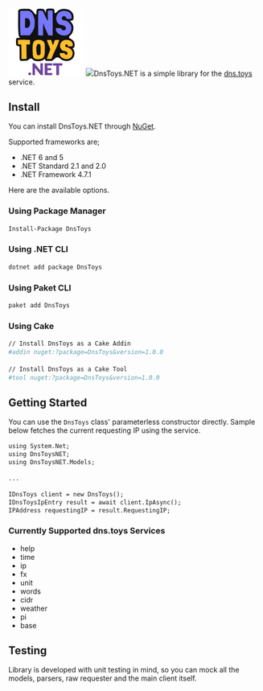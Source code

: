 <img width="150" src="https://raw.githubusercontent.com/fatihdgn/DnsToys.NET/master/icon.png?token=GHSAT0AAAAAABSXPGES74CS7A5LNXYCQVDUYVGEPUQ" />
<img height="20" src="https://img.shields.io/nuget/v/DnsToys" 

DnsToys.NET is a simple library for the [dns.toys](https://github.com/knadh/dns.toys) service.

## Install

You can install DnsToys.NET through [NuGet](https://www.nuget.org/packages/DnsToys).

Supported frameworks are; 
- .NET 6 and 5
- .NET Standard 2.1 and 2.0
- .NET Framework 4.7.1

Here are the available options.

### Using Package Manager
``` sh
Install-Package DnsToys
```

### Using .NET CLI
``` sh
dotnet add package DnsToys
```


### Using Paket CLI
``` sh
paket add DnsToys
```

### Using Cake
``` sh
// Install DnsToys as a Cake Addin
#addin nuget:?package=DnsToys&version=1.0.0

// Install DnsToys as a Cake Tool
#tool nuget:?package=DnsToys&version=1.0.0
```

## Getting Started
You can use the ```DnsToys``` class' parameterless constructor directly. Sample below fetches the current requesting IP using the service.

```
using System.Net;
using DnsToysNET;
using DnsToysNET.Models;

...

IDnsToys client = new DnsToys();
IDnsToysIpEntry result = await client.IpAsync();
IPAddress requestingIP = result.RequestingIP;
```

### Currently Supported dns.toys Services
- help
- time
- ip
- fx
- unit
- words
- cidr
- weather
- pi
- base

## Testing
Library is developed with unit testing in mind, so you can mock all the models, parsers, raw requester and the main client itself.
